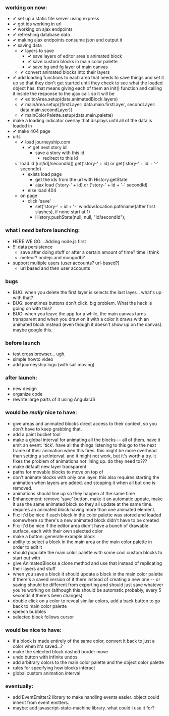 ### working on now:
- ✔ set up a static file server using express
- ✔ got ids working in url
- ✔ working on ajax endpoints
- ✔ refreshing database data
- ✔ making ajax endpoints consume json and output it
- ✔ saving data
  - ✔ layers to save
    - ✔ save layers of editor area's animated block
    - ✔ save custom blocks in main color palette
    - ✔ save bg and fg layer of main canvas
  - ✔ convert animated blocks into their layers
- ✔ add loading functions to each area that needs to save things and set it up so that they don't get started until they check to see what the loaded object has. that means giving each of them an init() function and calling it inside the response to the ajax call. so it will be
  - ✔ editorArea.setup(data.animatedBlock.layers)
  - ✔ mainArea.setup({firstLayer: data.main.firstLayer, secondLayer: data.main.secondLayer})
  - ✔ mainColorPalette.setup(data.main.palette)
- make a loading indicator overlay that displays until all of the data is loaded in
- ✔ make 404 page
- urls
  - ✔ load journeyship.com
    - ✔ get next story id
      - save a story with this id
        - redirect to this id
  - load id (url/id[/secondId])
    get('story-' + id) or get('story-' + id + '-' secondId)
    - exists
      load page
      - get the ids from the url with History.getState
      - ajax load ('story-' + id) or ('story-' + id + '-' secondId)
    - else
      load 404
  - on page
    - click 'save'
      - set('story-' + id + '-' window.location.pathname(after first slashes), if none start at 1)
      - History.pushState(null, null, "id/secondId");




### what i *need* before launching:
- HERE WE GO... Adding node.js first
- !!! data persistence
  - save after doing stuff or after a certain amount of time? time i think
  - meteor? nodejs and mongodb?
- support multiple users (user accounts? url-based?)
  - url based and then user accounts


### bugs
- BUG: when you delete the first layer is selects the last layer... what's up with that?
- BUG: sometimes buttons don't click. big problem. What the heck is going on with this?
- BUG: when you leave the app for a while, the main canvas turns transparent and when you draw on it with a color it draws with an animated block instead (even though it doesn't show up on the canvas). maybe google this.

### before launch
- test cross browser... ugh.
- simple howto video
- add journeyship logo (with sail moving)

### after launch:
- new design
- organize code
- rewrite large parts of it using AngularJS

### would be *really* nice to have:
- give areas and animated blocks direct access to their context, so you don't have to keep grabbing that.
- add a paint bucket tool
- make a global interval for animating all the blocks -- all of them. have it emit an event: 'tick'. have all the things listening to this go to the next frame of their animation when this fires. this might be more overhead than setting a setInterval. and it might not work, but it's worth a try. it fixes the problem of animations not lining up. do they need to???
- make default new layer transparent
- paths for movable blocks to move on top of
- don't animate blocks with only one layer. this also requires starting the animation when layers are added. and stopping it when all but one is removed.
- animations should line up so they happen at the same time
- Enhancement: remove 'save' button, make it an automatic update, make it use the same animated block so they all update at the same time. requires an animated block having more than one animated element.
- Fix: it'd be nice if each block in the color palette was stored and loaded somewhere so there's a new animated block didn't have to be created
- Fix: it'd be nice if the editor area didn't have a bunch of drawable surface, each with their own selected color
- make a button: generate example block
- ability to select a block in the main area or the main color palette in order to edit it
- should populate the main color palette with some cool custom blocks to start out with
- give AnimatedBlocks a clone method and use that instead of replicating their layers and stuff
- when you save a block it should update a block in the main color palette if there's a saved version of it there instead of creating a new one -- or saving should be different from exporting and should just save whatever you're working on (although this should be automatic probably, every 5 seconds if there's been changes)
- double click on a color to reveal similar colors, add a back button to go back to main color palette
- speech bubbles
- selected block follows cursor

### would be nice to have:
- if a block is made entirely of the same color, convert it back to just a color when it's saved...?
- make the selected block dashed border move
- undo button with infinite undos
- add arbitrary colors to the main color palette and the object color palette
- rules for specifying how blocks interact
- global custom animation interval

### eventually:
- add EventEmitter2 library to make handling events easier. object could inherit from event emitters.
- maybe: add javascript-state-machine library. what could i use it for?

